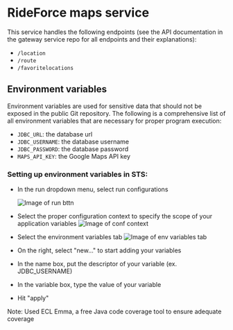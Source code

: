 # RideForce maps service

This service handles the following endpoints (see the API documentation in
the gateway service repo for all endpoints and their explanations):

- `/location`
- `/route`
- `/favoritelocations`

## Environment variables

Environment variables are used for sensitive data that should not be exposed
in the public Git repository. The following is a comprehensive list of all
environment variables that are necessary for proper program execution:

- `JDBC_URL`: the database url
- `JDBC_USERNAME`: the database username
- `JDBC_PASSWORD`: the database password
- `MAPS_API_KEY`: the Google Maps API key

### Setting up environment variables in STS:

- In the run dropdown menu, select run configurations

	![Image of run bttn](https://i.imgur.com/PwGMq8B.png)
	
- Select the proper configuration context to specify the scope of your application variables
	![Image of conf context](https://i.imgur.com/PQGfgXW.png)
- Select the environment variables tab
	![Image of env variables tab](https://i.imgur.com/rnjpaVB.png)
- On the right, select "new..." to start adding your variables
- In the name box, put the descriptor of your variable (ex. JDBC_USERNAME)
- In the variable box, type the value of your variable
- Hit "apply"

Note: Used ECL Emma, a free Java code coverage tool to ensure adequate coverage
